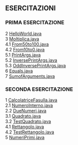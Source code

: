 ## ESERCITAZIONI

### PRIMA ESERCITAZIONE
  2 [HelloWorld.java](https://github.com/fralabi/Computer_Engineering/blob/main/Secondo_Anno/PROGRAMMAZIONE/ESERCITAZIONI/HelloWorld.java)<br>
  3 [Moltiplica.java](https://github.com/fralabi/Computer_Engineering/blob/main/Secondo_Anno/PROGRAMMAZIONE/ESERCITAZIONI/Moltiplica.java)<br>
  4.1 [From50to100.java](https://github.com/fralabi/Computer_Engineering/blob/main/Secondo_Anno/PROGRAMMAZIONE/ESERCITAZIONI/From50to100.java)<br>
  4.2 [From10to0.java](https://github.com/fralabi/Computer_Engineering/blob/main/Secondo_Anno/PROGRAMMAZIONE/ESERCITAZIONI/From10to0.java)<br>
  5.1 [PrintArgs.java](https://github.com/fralabi/Computer_Engineering/blob/main/Secondo_Anno/PROGRAMMAZIONE/ESERCITAZIONI/PrintArgs.java)<br>
  5.2 [InversePrintArgs.java](https://github.com/fralabi/Computer_Engineering/blob/main/Secondo_Anno/PROGRAMMAZIONE/ESERCITAZIONI/InversePrintArgs.java)<br>
  5.3 [OddInversePrintArgs.java](https://github.com/fralabi/Computer_Engineering/blob/main/Secondo_Anno/PROGRAMMAZIONE/ESERCITAZIONI/OddInversePrintArgs.java)<br>
  6 [Equals.java](https://github.com/fralabi/Computer_Engineering/blob/main/Secondo_Anno/PROGRAMMAZIONE/ESERCITAZIONI/Equals.java)<br>
  7 [SumofArguments.java](https://github.com/fralabi/Computer_Engineering/blob/main/Secondo_Anno/PROGRAMMAZIONE/ESERCITAZIONI/SumofArguments.java)<br>
  
### SECONDA ESERCITAZIONE 
  1 [CalcolatriceFasulla.java](https://github.com/fralabi/Computer_Engineering/blob/main/Secondo_Anno/PROGRAMMAZIONE/ESERCITAZIONI/CalcolatriceFasulla.java)<br>
  2.1 [NumeroInterno.java](https://github.com/fralabi/Computer_Engineering/blob/main/Secondo_Anno/PROGRAMMAZIONE/ESERCITAZIONI/NumeroIntero.java)<br>
  2.2 [DueNumeri.java](https://github.com/fralabi/Computer_Engineering/blob/main/Secondo_Anno/PROGRAMMAZIONE/ESERCITAZIONI/DueNumeri.java)<br>
  3.1 [Quadrato.java](https://github.com/fralabi/Computer_Engineering/blob/main/Secondo_Anno/PROGRAMMAZIONE/ESERCITAZIONI/Quadrato.java)<br>
  3.2 [TestQuadrato.java](https://github.com/fralabi/Computer_Engineering/blob/main/Secondo_Anno/PROGRAMMAZIONE/ESERCITAZIONI/TestQuadrato.java)<br>
  4.1 [Rettangolo.java](https://github.com/fralabi/Computer_Engineering/blob/main/Secondo_Anno/PROGRAMMAZIONE/ESERCITAZIONI/Rettangolo.java)<br>
  4.2 [TestRettangolo.java](https://github.com/fralabi/Computer_Engineering/blob/main/Secondo_Anno/PROGRAMMAZIONE/ESERCITAZIONI/TestRettangolo.java)<br>
  5 [NumeriPrimi.java](https://github.com/fralabi/Computer_Engineering/blob/main/Secondo_Anno/PROGRAMMAZIONE/ESERCITAZIONI/NumeriPrimi.java)<br>
  
  
